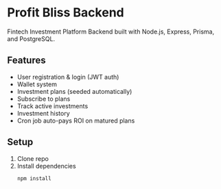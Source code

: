 # Profit Bliss Backend

Fintech Investment Platform Backend built with Node.js, Express, Prisma, and PostgreSQL.

## Features
- User registration & login (JWT auth)
- Wallet system
- Investment plans (seeded automatically)
- Subscribe to plans
- Track active investments
- Investment history
- Cron job auto-pays ROI on matured plans

## Setup
1. Clone repo
2. Install dependencies
   ```bash
   npm install
